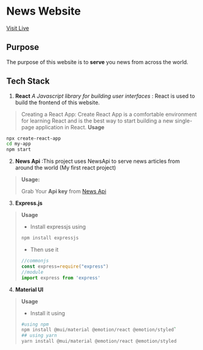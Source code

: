 # News Website 
[Visit Live](https://news-search-easy.netlify.app/)

## Purpose 
The purpose of this website is to **serve** you news from across the world.

## Tech Stack 

1. **React** *A Javascript library for building user interfaces*
: React is used to build the frontend of this website.
> Creating a React App: Create React App is a comfortable environment for learning React and is the best way to start building a new single-page application in React.
**Usage**

```bash
npx create-react-app
cd my-app
npm start

```
2. **News Api**
:This project uses NewsApi to serve news articles from around the world (My first react project)
> **Usage:**
> 
> Grab Your **Api key** from [News Api](https://newsapi.org)
3. **Express.js**
>**Usage**
> 
> - Install expressjs using
> ```bash
> npm install expressjs
> ```
>
> - Then use it
>```javascript
>//commonjs
>const express=require("express")
>//module
>import express from 'express'
>```
4. **Material UI**
> **Usage**
> - Install it using 
> ```bash
> #using npm
> npm install @mui/material @emotion/react @emotion/styled`
> ## using yarn
> yarn install @mui/material @emotion/react @emotion/styled
> ```